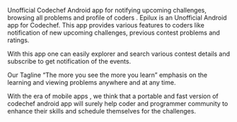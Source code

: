 Unofficial Codechef Android app for notifying upcoming challenges, browsing all problems and profile of coders .
Epilux is an Unofficial Android app for Codechef. This app provides various features to  coders like notification of new upcoming challenges, previous contest problems and ratings.

With this app one can easily explorer and search various contest details and subscribe to get notification of the events.

Our Tagline “The more you see the more you learn” emphasis on the learning and viewing problems anywhere and at any time.
 
With the era of mobile apps , we think that a portable and fast version of codechef android app will surely help coder and programmer community to enhance their skills and schedule themselves for the challenges.
